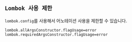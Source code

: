 ## `Lombok 사용 제한`

`lombok.config`를 사용해서 어노테이션 사용을 제한할 수 있습니다.

```
lombok.allArgsConstructor.flagUsage=error
lombok.requiredArgsConstructor.flagUsage=error
```